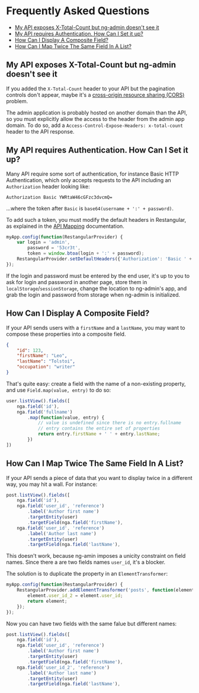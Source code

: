 # Frequently Asked Questions

* [My API exposes X-Total-Count but ng-admin doesn't see it](#my-api-exposes-x-total-count-but-ng-admin-doesnt-see-it)
* [My API requires Authentication. How Can I Set it up?](#my-api-requires-authentication-how-can-i-set-it-up)
* [How Can I Display A Composite Field?](#how-can-i-display-a-composite-field)
* [How Can I Map Twice The Same Field In A List?](#how-can-i-map-twice-the-same-field-in-a-list)

## My API exposes X-Total-Count but ng-admin doesn't see it

If you added the `X-Total-Count` header to your API but the pagination controls don't appear, maybe it's a [cross-origin resource sharing (CORS)](https://en.wikipedia.org/wiki/Cross-origin_resource_sharing) problem. 

The admin application is probably hosted on another domain than the API, so you must explicitly allow the access to the header from the admin app domain. To do so, add a `Access-Control-Expose-Headers: x-total-count` header to the API response.

## My API requires Authentication. How Can I Set it up?

Many API require some sort of authentication, for instance Basic HTTP Authentication, which only accepts requests to the API including an `Authorization` header looking like:

```
Authorization Basic YWRtaW46cGFzc3dvcmQ=
```

...where the token after `Basic` is `base64(username + ':' + password)`.

To add such a token, you must modify the default headers in Restangular, as explained in the [API Mapping](API-mapping.md) documentation.

```js
myApp.config(function(RestangularProvider) {
    var login = 'admin',
        password = '53cr3t',
        token = window.btoa(login + ':' + password);
    RestangularProvider.setDefaultHeaders({'Authorization': 'Basic ' + token});
});
```

If the login and password must be entered by the end user, it's up to you to ask for login and password in another page, store them in `localStorage`/`sessionStorage`, change the location to ng-admin's app, and grab the login and password from storage when ng-admin is initialized.

## How Can I Display A Composite Field?

If your API sends users with a `firstName` and a `lastName`, you may want to compose these properties into a composite field.

```json
{
    "id": 123,
    "firstName": "Leo",
    "lastName": "Tolstoi",
    "occupation": "writer"
}
```

That's quite easy: create a field with the name of a non-existing property, and use `Field.map(value, entry)` to do so:

```js
user.listView().fields([
    nga.field('id'),
    nga.field('fullname')
        .map(function(value, entry) {
            // value is undefined since there is no entry.fullname
            // entry contains the entire set of properties
            return entry.firstName + ' ' + entry.lastName;
        })
])
```

## How Can I Map Twice The Same Field In A List?

If your API sends a piece of data that you want to display twice in a different way, you may hit a wall. For instance:

```js
post.listView().fields([
    nga.field('id'),
    nga.field('user_id', 'reference')
        .label('Author first name')
        .targetEntity(user)
        .targetField(nga.field('firstName'),
    nga.field('user_id', 'reference')
        .label('Author last name')
        .targetEntity(user)
        .targetField(nga.field('lastName'),
```

This doesn't work, because ng-amin imposes a unicity constraint on field names. Since there a are two fields names `user_id`, it's a blocker. 

The solution is to duplicate the property in an `ElementTransformer`:

```js
myApp.config(function(RestangularProvider) {
    RestangularProvider.addElementTransformer('posts', function(element) {
        element.user_id_2 = element.user_id;
        return element;
    });
});
```

Now you can have two fields with the same falue but different names:

```js
post.listView().fields([
    nga.field('id'),
    nga.field('user_id', 'reference')
        .label('Author first name')
        .targetEntity(user)
        .targetField(nga.field('firstName'),
    nga.field('user_id_2', 'reference')
        .label('Author last name')
        .targetEntity(user)
        .targetField(nga.field('lastName'),
```
